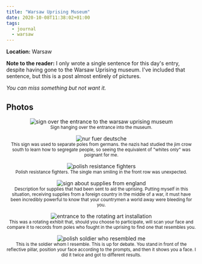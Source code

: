 ```yaml
---
title: "Warsaw Uprising Museum"
date: 2020-10-08T11:38:02+01:00
tags:
  - journal
  - warsaw
---
```


**Location:** Warsaw

**Note to the reader:** I only wrote a single sentence for this day's entry,
despite having gone to the Warsaw Uprising museum. I've included that
sentence, but this is a post almost entirely of pictures.

*You can miss something but not want it.*

## Photos

<div style="text-align:center; margin-bottom:1em;">
<img style="max-width: 90%; width: auto; height: auto;" src="/images/warsaw_uprising_entrance.jpg" alt="sign over the entrance to the warsaw uprising museum" >
<figcaption><small>Sign hanging over the entrance into the museum.</small></figcaption>
</div>

<div style="text-align:center; margin-bottom:1em;">
<img style="max-width: 90%; width: auto; height: auto;" src="/images/warsaw_uprising_deutsche.jpg" alt="nur fuer deutsche">
<figcaption><small>This sign was used to separate poles from germans. the nazis had studied the jim crow south to learn how to segregate people, so seeing the equivalent of "whites only" was poignant for me.</small></figcaption>
</div>

<div style="text-align:center; margin-bottom:1em;">
<img style="max-width: 90%; width: auto; height: auto;" src="/images/warsaw_uprising_rebels.jpg" alt="polish resistance fighters">
<figcaption><small>Polish resistance fighters. The single man smiling in the front row was unexpected.</small></figcaption>
</div>

<div style="text-align:center; margin-bottom:1em;">
<img style="max-width: 90%; width: auto; height: auto;" src="/images/warsaw_uprising_polish_blood.jpg" alt="sign about supplies from england">
<figcaption><small>Description for supplies that had been sent to aid the uprising. Putting myself in this situation, receiving supplies from a foreign country in the middle of a war, it must have been incredibly powerful to know that your countrymen a world away were bleeding for you.</small></figcaption>
</div>

<div style="text-align:center; margin-bottom:1em;">
<img style="max-width: 90%; width: auto; height: auto;" src="/images/warsaw_uprising_like_you.jpg" alt="entrance to the rotating art installation">
<figcaption><small>This was a rotating exhibit that, should you choose to participate, will scan your face and compare it to records from poles who fought in the uprising to find one that resembles you.</small></figcaption>
</div>

<div style="text-align:center; margin-bottom:1em;">
<img style="max-width: 70%; width: auto; height: auto;" src="/images/warsaw_uprising_soldier.jpg" alt="polish soldier who resembled me">
<figcaption><small>This is the soldier whom I resemble. This is up for debate. You stand in front of the reflective pillar, position your face according to the prompts, and then it shows you a face. I did it twice and got to different results.</small></figcaption>
</div>
